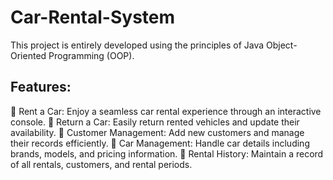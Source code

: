 # Car-Rental-System
This project is entirely developed using the principles of Java Object-Oriented Programming (OOP).

## Features:
🚀 Rent a Car: Enjoy a seamless car rental experience through an interactive console.
🔁 Return a Car: Easily return rented vehicles and update their availability.
👥 Customer Management: Add new customers and manage their records efficiently.
🚗 Car Management: Handle car details including brands, models, and pricing information.
📝 Rental History: Maintain a record of all rentals, customers, and rental periods.

